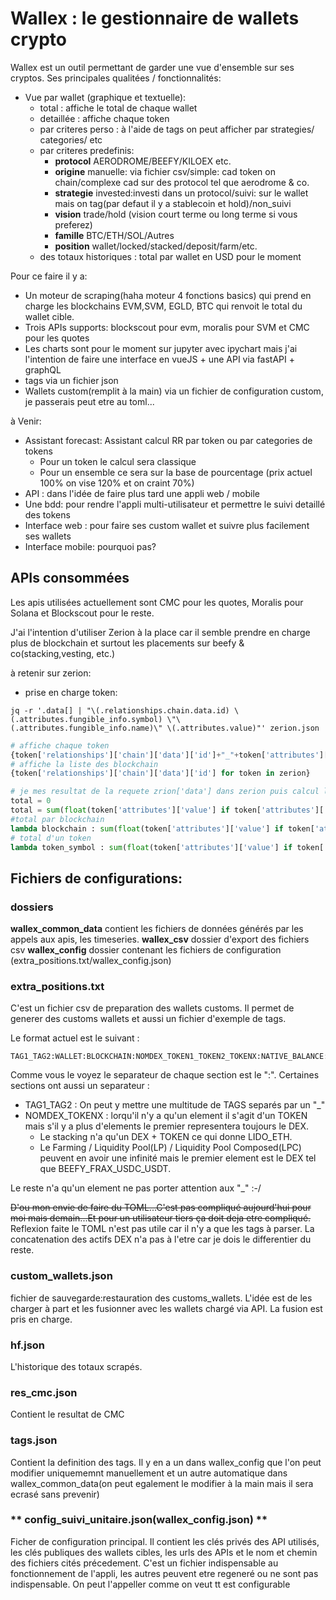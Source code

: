 # Wallex : le gestionnaire de wallets crypto

Wallex est un outil permettant de garder une vue d'ensemble sur ses cryptos.
Ses principales qualitées / fonctionnalités:

* Vue par wallet (graphique et textuelle):
  * total : affiche le total de chaque wallet
  * detaillée : affiche chaque token
  * par criteres perso : à l'aide de tags on peut afficher par strategies/ categories/ etc
  * par criteres predefinis:
    * **protocol** AERODROME/BEEFY/KILOEX etc.
    * **origine** manuelle: via fichier csv/simple: cad token on chain/complexe cad sur des protocol tel que aerodrome & co.
    * **strategie** invested:investi dans un protocol/suivi: sur le wallet mais on tag(par defaut il y a stablecoin et hold)/non_suivi
    * **vision** trade/hold (vision court terme ou long terme si vous preferez)
    * **famille** BTC/ETH/SOL/Autres
    * **position** wallet/locked/stacked/deposit/farm/etc.
  * des totaux historiques : total par wallet en USD pour le moment

Pour ce faire il y a:
* Un moteur de scraping(haha moteur 4 fonctions basics) qui prend en charge les blockchains EVM,SVM, EGLD, BTC qui renvoit le total du wallet cible.
* Trois APIs supports: blockscout pour evm,  moralis pour SVM et CMC pour les quotes
* Les charts sont pour le moment sur jupyter avec ipychart mais j'ai l'intention de faire une interface en vueJS + une API via fastAPI + graphQL
* tags via un fichier json
* Wallets custom(remplit à la main) via un fichier de configuration custom, je passerais peut etre au toml...

à Venir:
* Assistant forecast: Assistant calcul RR par token ou par categories de tokens
  * Pour un token le calcul sera classique
  * Pour un ensemble ce sera sur la base de pourcentage (prix actuel 100% on vise 120% et on craint 70%)
* API : dans l'idée de faire plus tard une appli web / mobile
* Une bdd: pour rendre l'appli multi-utilisateur et permettre le suivi detaillé des tokens
* Interface web : pour faire ses custom wallet et suivre plus facilement ses wallets
* Interface mobile: pourquoi pas?

## APIs consommées

Les apis utilisées actuellement sont CMC pour les quotes, Moralis pour Solana et Blockscout pour le reste.

J'ai l'intention d'utiliser Zerion à la place car il semble prendre en charge plus de blockchain et surtout les placements sur beefy & co(stacking,vesting, etc.)

à retenir sur zerion:

* prise en charge token: 

```code
jq -r '.data[] | "\(.relationships.chain.data.id) \(.attributes.fungible_info.symbol) \"\(.attributes.fungible_info.name)\" \(.attributes.value)"' zerion.json
```
```python
# affiche chaque token
{token['relationships']['chain']['data']['id']+"_"+token['attributes']['fungible_info']['symbol']:{'symbol':token['attributes']['fungible_info']['symbol'],'name':token['attributes']['fungible_info']['name'],'usd_balance':token['attributes']['value']} for token in zerion}
# affiche la liste des blockchain
{token['relationships']['chain']['data']['id'] for token in zerion}

# je mes resultat de la requete zrion['data'] dans zerion puis calcul le total
total = 0
total = sum(float(token['attributes']['value'] if token['attributes']['value'] else 0) for token in zerion)
#total par blockchain
lambda blockchain : sum(float(token['attributes']['value'] if token['attributes']['value'] and token['relationships']['chain']['data']['id'] == blockchain else 0) for token in zerion)
# total d'un token
lambda token_symbol : sum(float(token['attributes']['value'] if token['attributes']['value'] and token['attributes']['fungible_info']['symbol'] == token_symbol else 0) for token in zerion)
```


## Fichiers de configurations:

### dossiers

**wallex_common_data** contient les fichiers de données générés par les appels aux apis, les timeseries.
**wallex_csv** dossier d'export des fichiers csv
**wallex_config** dossier contenant les fichiers de configuration (extra_positions.txt/wallex_config.json)

### extra_positions.txt

C'est un fichier csv de preparation des wallets customs. Il permet de generer des customs wallets et aussi un fichier d'exemple de tags.

Le format actuel est le suivant :

```code
TAG1_TAG2:WALLET:BLOCKCHAIN:NOMDEX_TOKEN1_TOKEN2_TOKENX:NATIVE_BALANCE:USD_BALANCE:EXCHANGE_RATE
```

Comme vous le voyez le separateur de chaque section est le ":".
Certaines sections ont aussi un separateur :

* TAG1_TAG2 : On peut y mettre une multitude de TAGS separés par un "_"
* NOMDEX_TOKENX : lorqu'il n'y a qu'un element il s'agit d'un TOKEN mais s'il y a plus d'elements le premier representera toujours le DEX.
  * Le stacking n'a qu'un DEX + TOKEN ce qui donne LIDO_ETH. 
  * Le Farming / Liquidity Pool(LP) / Liquidity Pool Composed(LPC) peuvent en avoir une infinité mais le premier element est le DEX tel que BEEFY_FRAX_USDC_USDT.

Le reste n'a qu'un element ne pas porter attention aux "_" :-/

~~D'ou mon envie de faire du TOML...C'est pas compliqué aujourd'hui pour moi mais demain...Et pour un utilisateur tiers ça doit deja etre compliqué.~~
Reflexion faite le TOML n'est pas utile car il n'y a que les tags à parser. La concatenation des actifs DEX n'a pas à l'etre car je dois le differentier du reste.

### custom_wallets.json

fichier de sauvegarde:restauration des customs_wallets. L'idée est de les charger à part et les fusionner avec les wallets chargé via API. La fusion est pris en charge.

### hf.json

L'historique des totaux scrapés.

### res_cmc.json

Contient le resultat de CMC

### tags.json

Contient la definition des tags. Il y en a un dans wallex_config que l'on peut modifier uniquememnt manuellement et un autre automatique dans wallex_common_data(on peut egalement le modifier à la main mais il sera ecrasé sans prevenir)

### ** config_suivi_unitaire.json(wallex_config.json) **

Ficher de configuration principal. Il contient les clés privés des API utilisés, les clés publiques des wallets cibles, les urls des APIs et le nom et chemin des fichiers cités précedement. C'est un fichier indispensable au fonctionnement de l'appli, les autres peuvent etre regeneré ou ne sont pas indispensable.
On peut l'appeller comme on veut tt est configurable

